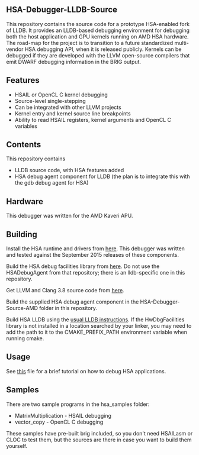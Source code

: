 HSA-Debugger-LLDB-Source
------------------------

This repository contains the source code for a prototype HSA-enabled fork of LLDB. It provides an LLDB-based debugging environment for debugging both the host application and GPU kernels running on AMD HSA hardware. The road-map for the project is to transition to a future standardized multi-vendor HSA debugging API, when it is released publicly. Kernels can be debugged if they are developed with the LLVM open-source compilers that emit DWARF debugging information in the BRIG output.

Features
--------
- HSAIL or OpenCL C kernel debugging
- Source-level single-stepping
- Can be integrated with other LLVM projects
- Kernel entry and kernel source line breakpoints
- Ability to read HSAIL registers, kernel arguments and OpenCL C variables

Contents
--------
This repository contains

- LLDB source code, with HSA features added
- HSA debug agent component for LLDB (the plan is to integrate this with the gdb debug agent for HSA)


Hardware
--------
This debugger was written for the AMD Kaveri APU.

Building
--------
Install the HSA runtime and drivers from [here](https://github.com/HSAFoundation/). This debugger was written and tested against the September 2015 releases of these components. 

Build the HSA debug facilities library from [here](https://github.com/HSAFoundation/HSA-Debugger-Source-AMD). Do not use the HSADebugAgent from that repository; there is an lldb-specific one in this repository.

Get LLVM and Clang 3.8 source code from [here](http://llvm.org/releases/download.html#3.8.0).

Build the supplied HSA debug agent component in the HSA-Debugger-Source-AMD folder in this repository.

Build HSA LLDB using the [usual LLDB instructions](http://lldb.llvm.org/build.html). If the HwDbgFacilities library is not installed in a location searched by your linker, you may need to add the path to it to the CMAKE_PREFIX_PATH environment variable when running cmake.


Usage
-----
See [this](https://github.com/HSAFoundation/HSA-Debugger-LLDB-Source/blob/master/TUTORIAL.md) file for a brief tutorial on how to debug HSA applications.

Samples
-------
There are two sample programs in the hsa_samples folder:

- MatrixMultiplication - HSAIL debugging
- vector_copy - OpenCL C debugging

These samples have pre-built brig included, so you don't need HSAILasm or CLOC to test them, but the sources are there in case you want to build them yourself.